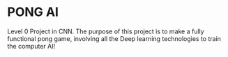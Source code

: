 # PONG AI

Level 0 Project in CNN.
The purpose of this project is to make a fully functional pong game, involving all the Deep learning technologies to train the computer AI!
